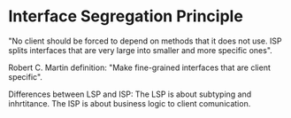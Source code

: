 # Interface Segregation Principle

"No client should be forced to depend on methods that it does not use. ISP splits interfaces that are very large into smaller and more specific ones".

Robert C. Martin definition:
"Make fine-grained interfaces that are client specific".

Differences between LSP and ISP:
The LSP is about subtyping and inhrtitance. The ISP is about business logic to client comunication.
